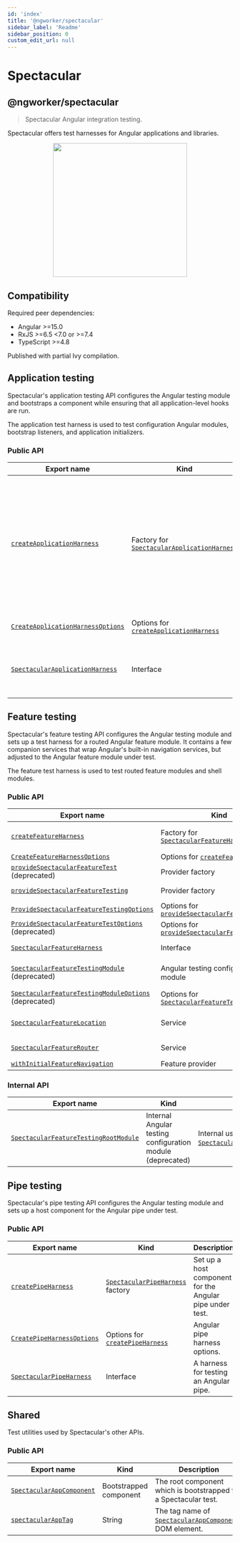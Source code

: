 ```yaml
---
id: 'index'
title: '@ngworker/spectacular'
sidebar_label: 'Readme'
sidebar_position: 0
custom_edit_url: null
---
```


# Spectacular

## @ngworker/spectacular

> Spectacular Angular integration testing.

Spectacular offers test harnesses for Angular applications and libraries.

<p align="center">
 <img width="300" height="300" src="https://cdn.jsdelivr.net/gh/ngworker/ngworker@main/packages/spectacular/src/assets/logo.png" />
</p>

## Compatibility

Required peer dependencies:

- Angular >=15.0
- RxJS >=6.5 \<7.0 or >=7.4
- TypeScript >=4.8

Published with partial Ivy compilation.

## Application testing

Spectacular's application testing API configures the Angular testing module and
bootstraps a component while ensuring that all application-level hooks are run.

The application test harness is used to test configuration Angular modules,
bootstrap listeners, and application initializers.

### Public API

| Export name                                                                       | Kind                                                                                         | Description                                                                                                                                                       |
| --------------------------------------------------------------------------------- | -------------------------------------------------------------------------------------------- | ----------------------------------------------------------------------------------------------------------------------------------------------------------------- |
| [`createApplicationHarness`](./modules.md#createapplicationharness)               | Factory for [`SpectacularApplicationHarness`](./interfaces/SpectacularApplicationHarness.md) | Bootstrap a Spectacular application with the specified metadata. Useful to test configuration Angular modules, bootstrap listeners, and application initializers. |
| [`CreateApplicationHarnessOptions`](./modules.md#createapplicationharnessoptions) | Options for [`createApplicationHarness`](./modules.md#createapplicationharness)              | Application harness options.                                                                                                                                      |
| [`SpectacularApplicationHarness`](./interfaces/SpectacularApplicationHarness.md)  | Interface                                                                                    | A harness for testing application-level software artifacts.                                                                                                       |

## Feature testing

Spectacular's feature testing API configures the Angular testing module and sets
up a test harness for a routed Angular feature module. It contains a few
companion services that wrap Angular's built-in navigation services, but
adjusted to the Angular feature module under test.

The feature test harness is used to test routed feature modules and shell
modules.

### Public API

| Export name                                                                                                     | Kind                                                                                            | Description                                                                                                                                                                                                         |
| --------------------------------------------------------------------------------------------------------------- | ----------------------------------------------------------------------------------------------- | ------------------------------------------------------------------------------------------------------------------------------------------------------------------------------------------------------------------- |
| [`createFeatureHarness`](./modules.md#createfeatureharness)                                                     | Factory for [`SpectacularFeatureHarness`](./interfaces/SpectacularFeatureHarness.md)            | Configure [`SpectacularFeatureTestingModule`](./classes/SpectacularFeatureTestingModule.md), bootstrap [`SpectacularAppComponent`](./classes/SpectacularAppComponent.md) and navigate to the default feature route. |
| [`CreateFeatureHarnessOptions`](./interfaces/CreateFeatureHarnessOptions.md)                                    | Options for [`createFeatureHarness`](./modules.md#createfeatureharness)                         | Feature harness options.                                                                                                                                                                                            |
| [`provideSpectacularFeatureTest`](./modules.md#providespectacularfeaturetest) (deprecated)                      | Provider factory                                                                                | Configure [`SpectacularFeatureLocation`](./classes/SpectacularFeatureLocation.md) and [`SpectacularFeatureRouter`](./classes/SpectacularFeatureRouter.md)                                                           |
| [`provideSpectacularFeatureTesting`](./modules.md#providespectacularfeaturetesting)                             | Provider factory                                                                                | Configure [`SpectacularFeatureLocation`](./classes/SpectacularFeatureLocation.md) and [`SpectacularFeatureRouter`](./classes/SpectacularFeatureRouter.md)                                                           |
| [`ProvideSpectacularFeatureTestingOptions`](./interfaces/ProvideSpectacularFeatureTestOptions.md)               | Options for [`provideSpectacularFeatureTesting`](./modules.md#providespectacularfeaturetesting) | Spectacular feature testing options.                                                                                                                                                                                |
| [`ProvideSpectacularFeatureTestOptions`](./interfaces/ProvideSpectacularFeatureTestOptions.md) (deprecated)     | Options for [`provideSpectacularFeatureTest`](./modules.md#providespectacularfeaturetest)       | Spectacular feature testing options.                                                                                                                                                                                |
| [`SpectacularFeatureHarness`](./interfaces/SpectacularFeatureHarness.md)                                        | Interface                                                                                       | A harness for testing an Angular feature module.                                                                                                                                                                    |
| [`SpectacularFeatureTestingModule`](./classes/SpectacularFeatureTestingModule.md) (deprecated)                  | Angular testing configuration module                                                            | Configure the [`RouterTestingModule`](https://v15.angular.io/api/router/testing/RouterTestingModule) and provide Spectactular services for testing feature modules.                                                 |
| [`SpectacularFeatureTestingModuleOptions`](./interfaces/SpectacularFeatureTestingModuleOptions.md) (deprecated) | Options for [`SpectacularFeatureTestingModule`](./classes/SpectacularFeatureTestingModule.md)   | Feature testing options for [`SpectacularFeatureTestingModule.withFeature`](./classes/SpectacularFeatureTestingModule.md#withfeature).                                                                              |
| [`SpectacularFeatureLocation`](./classes/SpectacularFeatureLocation.md)                                         | Service                                                                                         | A subset of Angular's [`Location`](https://v15.angular.io/api/common/Location) service adjusted to the Angular feature module under test.                                                                           |
| [`SpectacularFeatureRouter`](./classes/SpectacularFeatureRouter.md)                                             | Service                                                                                         | A subset of Angular's [`Router`](https://v15.angular.io/api/router/Router) service adjusted to the Angular feature module under test.                                                                               |
| [`withInitialFeatureNavigation`](./modules.md#withinitialfeaturenavigation)                                     | Feature provider                                                                                | Enables initial feature navigation.                                                                                                                                                                                 |

### Internal API

| Export name                                                                               | Kind                                                       | Description                                                                                                                           |
| ----------------------------------------------------------------------------------------- | ---------------------------------------------------------- | ------------------------------------------------------------------------------------------------------------------------------------- |
| [`SpectacularFeatureTestingRootModule`](./classes/SpectacularFeatureTestingRootModule.md) | Internal Angular testing configuration module (deprecated) | Internal use only. Used by [`SpectacularFeatureTestingModule.withFeature`](./classes/SpectacularFeatureTestingModule.md#withfeature). |

## Pipe testing

Spectacular's pipe testing API configures the Angular testing module and sets up
a host component for the Angular pipe under test.

### Public API

| Export name                                                            | Kind                                                                    | Description                                              |
| ---------------------------------------------------------------------- | ----------------------------------------------------------------------- | -------------------------------------------------------- |
| [`createPipeHarness`](./modules.md#createpipeharness)                  | [`SpectacularPipeHarness`](./classes/SpectacularPipeHarness.md) factory | Set up a host component for the Angular pipe under test. |
| [`CreatePipeHarnessOptions`](./interfaces/CreatePipeHarnessOptions.md) | Options for [`createPipeHarness`](./modules.md#createpipeharness)       | Angular pipe harness options.                            |
| [`SpectacularPipeHarness`](./classes/SpectacularPipeHarness.md)        | Interface                                                               | A harness for testing an Angular pipe.                   |

## Shared

Test utilities used by Spectacular's other APIs.

### Public API

| Export name                                                       | Kind                   | Description                                                                                     |
| ----------------------------------------------------------------- | ---------------------- | ----------------------------------------------------------------------------------------------- |
| [`SpectacularAppComponent`](./classes/SpectacularAppComponent.md) | Bootstrapped component | The root component which is bootstrapped for a Spectacular test.                                |
| [`spectacularAppTag`](./modules.md#spectacularapptag)             | String                 | The tag name of [`SpectacularAppComponent`](./classes/SpectacularAppComponent.md)s DOM element. |
